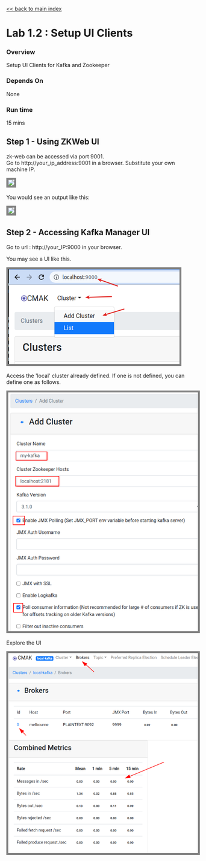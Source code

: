<link rel='stylesheet' href='../assets/css/main.css'/>

[<< back to main index](../README.md)

# Lab 1.2 : Setup UI Clients

### Overview

Setup UI Clients for Kafka and Zookeeper

### Depends On

None

### Run time

15 mins

## Step 1 - Using ZKWeb UI

zk-web can be accessed via port 9001.  
Go to http://your_ip_address:9001 in a browser.  Substitute your own machine IP.

<img src="../assets/images/1.1a.png" style="border: 5px solid grey ; max-width:100%;"  />

You would see an output like this:

<img src="../assets/images/1.1b.png" style="border: 5px solid grey ; max-width:100%;"  />


## Step 2 - Accessing Kafka Manager UI

Go to url :  http://your_IP:9000  in your browser.

You may see a  UI like this.

<img src="../assets/images/1.2a.png" style="border: 5px solid grey ; max-width:100%;"  />

Access  the 'local' cluster already defined.  If one is not defined, you can define one as follows.

<img src="../assets/images/1.2b.png" style="border: 5px solid grey ; max-width:100%;"  />

Explore  the UI

<img src="../assets/images/1.2c.png" style="border: 5px solid grey ; max-width:100%;"  />